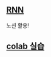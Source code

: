 [RNN](https://well-opera-9a4.notion.site/RAN-7247d0c547b045a5a32e4aad52db1dab?pvs=4)
---

노션 활용!

[colab  실습](https://colab.research.google.com/drive/1UtSYMmAIEA0UjD1vQv3WyVKi7iNohwWe?usp=sharing)
---

